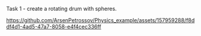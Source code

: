 Task 1 - create a rotating drum with spheres.

https://github.com/ArsenPetrossov/Physics_example/assets/157959288/f8ddf4d1-4ad5-47a7-8058-e4f4cec336ff

